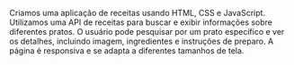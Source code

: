 Criamos uma aplicação de receitas usando HTML, CSS e JavaScript. 
Utilizamos uma API de receitas para buscar e exibir informações sobre diferentes pratos.
O usuário pode pesquisar por um prato específico e ver os detalhes, 
incluindo imagem, ingredientes e instruções de preparo. 
A página é responsiva e se adapta a diferentes tamanhos de tela.
